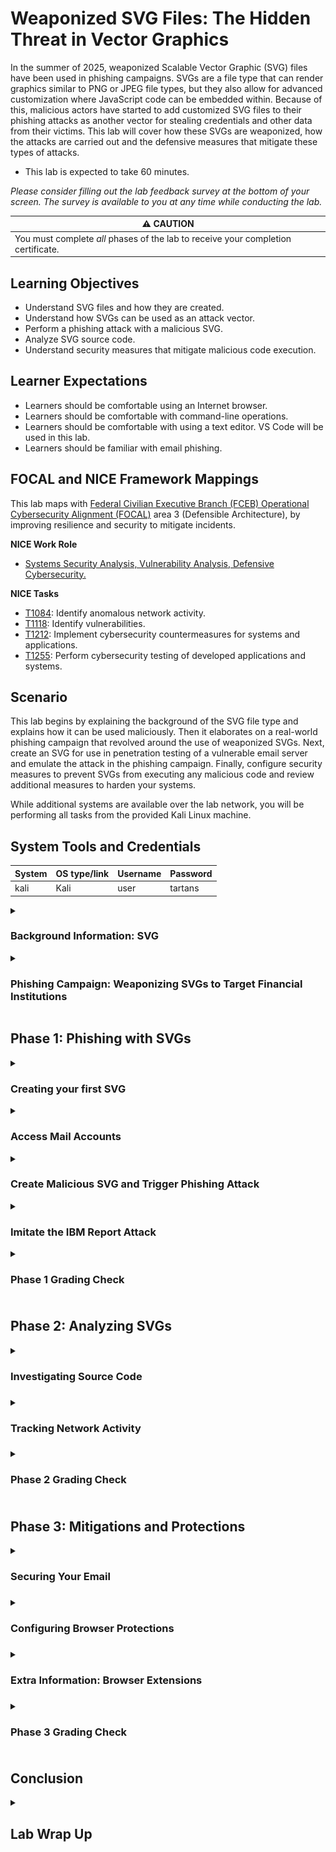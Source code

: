 # Weaponized SVG Files: The Hidden Threat in Vector Graphics

In the summer of 2025, weaponized Scalable Vector Graphic (SVG) files have been used in phishing campaigns. SVGs are a file type that can render graphics similar to PNG or JPEG file types, but they also allow for advanced customization where JavaScript code can be embedded within. Because of this, malicious actors have started to add customized SVG files to their phishing attacks as another vector for stealing credentials and other data from their victims. This lab will cover how these SVGs are weaponized, how the attacks are carried out and the defensive measures that mitigate these types of attacks.

- This lab is expected to take 60 minutes.

*Please consider filling out the lab feedback survey at the bottom of your screen. The survey is available to you at any time while conducting the lab.*

| &#9888; CAUTION                                              |
| ------------------------------------------------------------ |
| You must complete *all* phases of the lab to receive your completion certificate. |

## Learning Objectives
- Understand SVG files and how they are created.
- Understand how SVGs can be used as an attack vector.
- Perform a phishing attack with a malicious SVG.
- Analyze SVG source code. 
- Understand security measures that mitigate malicious code execution.

## Learner Expectations
- Learners should be comfortable using an Internet browser.
- Learners should be comfortable with command-line operations.
- Learners should be comfortable with using a text editor. VS Code will be used in this lab.
- Learners should be familiar with email phishing.

## FOCAL and NICE Framework Mappings

This lab maps with <a href="https://www.cisa.gov/resources-tools/resources/federal-civilian-executive-branch-fceb-operational-cybersecurity-alignment-focal-plan" target="_blank">Federal Civilian Executive Branch (FCEB) Operational Cybersecurity Alignment (FOCAL)</a> area 3 (Defensible Architecture), by improving resilience and security to mitigate incidents.

**NICE Work Role**

- <a href="https://niccs.cisa.gov/workforce-development/nice-framework" target="_blank">Systems Security Analysis, Vulnerability Analysis, Defensive Cybersecurity.</a>

**NICE Tasks**

- <a href="https://niccs.cisa.gov/workforce-development/nice-framework" target="_blank">T1084</a>: Identify anomalous network activity.
- <a href="https://niccs.cisa.gov/workforce-development/nice-framework" target="_blank">T1118</a>: Identify vulnerabilities.
- <a href="https://niccs.cisa.gov/workforce-development/nice-framework" target="_blank">T1212</a>: Implement cybersecurity countermeasures for systems and applications.
- <a href="https://niccs.cisa.gov/workforce-development/nice-framework" target="_blank">T1255</a>: Perform cybersecurity testing of developed applications and systems.

## Scenario

This lab begins by explaining the background of the SVG file type and explains how it can be used maliciously. Then it elaborates on a real-world phishing campaign that revolved around the use of weaponized SVGs. Next, create an SVG for use in penetration testing of a vulnerable email server and emulate the attack in the phishing campaign. Finally, configure security measures to prevent SVGs from executing any malicious code and review additional measures to harden your systems.

While additional systems are available over the lab network, you will be performing all tasks from the provided Kali Linux machine.

## System Tools and Credentials

| System | OS type/link |  Username | Password |
|--------|---------|-----------|----------|
| kali | Kali | user | tartans |

<!-- cut -->

<details>
<summary>
<h3>Background Information: SVG </h3>
</summary>
<p>

The following section will describe what an SVG is, how it works, and how it can be created. Additionally, it will review a recent study performed by IBM, which discovered a global phishing campaign utilizing weaponized SVGs. This initial section is expected to be a 10-minute read.

### The Creation of the SVG 

Scalable Vector Graphic (SVG) files were developed between 1996 and 1999 and were officially introduced as a standard by the World Wide Web Consortium (W3C). 

| &#128270; INFORMATION |
|---|
|_The World Wide Web Consortium is an international non-profit organization where individuals and other organizations work together to develop a standard for the Internet. You can read more about the W3C <a href="https://www.w3.org/about/" target="_blank">here.</a>_|

The SVG file type was created in response to a desire to create a graphic that could be presented in different formats and mediums while maintaining high quality. SVGs provide an easier way to create images since they are text-based, improving webpage loading times with their smaller size.

SVGs offer the ability to create high-quality, responsive, and interactive graphics that work seamlessly across all major browsers and devices.

### What is an SVG?

At its base, SVG is defined as a markup language for describing two-dimensional graphics in XML. 

| &#128270; INFORMATION |
|---|
|_XML (Extensible Markup Language) is a markup language similar in format to HTML, but without predefined tags to use. Instead, you define your own tags designed specifically for your needs. XML has been standardized and is able to be embedded and rendered within HTML code to be presented on webpages. You can read more about XML in the <a href="https://developer.mozilla.org/en-US/docs/Web/XML/Guides/XML_introduction" target="_blank">Mozilla XML Intro Guide</a> and <a href="https://www.w3.org/TR/2008/REC-xml-20081126/" target="_blank">the W3C standard for XML</a>._|

SVGs are similar to other image file types where they are able to present a graphical image. However, SVGs provide an alternative method for creating and rendering graphics to the end user. The following sections cover some of the key characteristics that separate SVGs from other image file types.

#### Structure

When discussing file types that are used to display digital images, the two main types are `raster` and `vector`.

##### Raster

The `raster` file type is very common, such as PNG, JPEG, or GIF. `Raster` images are made up of a group of pixels where each pixel is a specific color and they are formatted together in a fixed grid. When this grid of pixels are viewed together they create an image. This is the basis of how raster images are formed and presented. 

Raster images are also known as `bitmap` images. This is due to the nature of how each pixel represents a single color and that color is stored as a binary number. That binary number consists of a certain number of bits. The range of colors the pixel can represent depends on the number of bits used. View the table below to see how the number of bits changes the range of colors available.

| Image Type | Bits per Pixel | Pixel Color Range |
| --- | --- | --- |
| 1-bit image | 1 bit | Black or White |
| 8-bit image | 8 bits | 256 possible color combinations |
| 24-bit image | 24 bits | 16,777,216 possible color combinations |
| 32-bit image | 32 bits | 16,777,216 possible color combinations + ability to affect transparency |

| &#128270; INFORMATION |
|---|
|_As a refresher, each binary bit can have a value of 0 or 1. The number of possible values of a binary value depends on the number of bits. An 8-bit value has 2^8 or 256 possible values. A 4-bit value, like hexadecimal values, have 2^4 or 16 possible values. This is why hexadecimal numbers include the numbers 0-9 and the letters A-F (16 characters)._|

You can learn more in <a href="https://www.geeksforgeeks.org/computer-graphics/raster-graphics/">this article about raster images.</a>

##### Vector

Instead of using pixels, SVG files utilize vectors to create their graphics. SVGs use mathematical equations to define shapes, lines, and colors in a grid that present a graphical image to the user when combined. This is possible because an SVG is created and defined with XML code, which at a high level means an SVG is just a text file. It can be created, edited, or updated all within a text editor. 

The XML code in the SVG uses standard formatting and syntax to declare it is an SVG type. Beyond that, the user can write instructions in XML to define what will be shown. SVGs use a coordinate system to plot shapes along its X and Y axis, and the XML code defines where those plot points are and what shapes are to be plotted.

This is the basis of how SVGs are created and rendered. We'll go more in depth on SVG creation during the lab.

#### Integration and Customization

We previously stated that XML and HTML are similar in format, as XML uses tags and elements to render objects. Creating SVGs with XML means that they adhere to the same principles of HTML, CSS, and JavaScript. 

This provides a developer with the ability to customize the graphics rendered in an SVG with cascading style sheets (CSS) as well as other styling formats that are more unique to XML. SVG drawings can be styled like HTML to provide behaviors like being interactive, dynamic, or even configured to have their own animations. They support a wide array of behaviors, and the developer can configure these within the XML.

With the additional support of JavaScript, SVGs can also utilize the `<script>` tag the same way JavaScript does in HTML. This allows JavaScript code to be embedded and configured within the file to perform a certain action or execute when specific events occur, like having the webpage load or hovering over the SVG content with the cursor.

#### The Security Implications

The use of JavaScript was intended to allow developers to encapsulate all of the logic and behavior of an SVG within so it will always be rendered the same way, regardless of where it is hosted. The SVG file type was created to be benign and enhance a user's interaction with the webpage, but unfortunately, this functionality has been the vector for malicious behaviors in recent phishing campaigns. 


</p>
</details>

<details>
<summary>
<h3>Phishing Campaign: Weaponizing SVGs to Target Financial Institutions</h3>
</summary>
<p>

In 2025, while IBM X-Force was performing analysis of ongoing worldwide attacks, they discovered a global phishing campaign leveraging weaponized SVG files as the initial vector of attack.

| &#128270; INFORMATION |
|---|
|_IBM X-Force includes a team of threat hunters, responders, and investigators that specialize in incident preparedness, detection, response and recovery. They perform incident response to malicious attacks and aim to reduce the business impact of a breach and improve resiliency to attacks. More can be read on it <a href="https://www.ibm.com/services/incident-response" target="_blank">here.</a>_|

In the `Phishing Mitigation with Multifactor Authentication` lab, it was explained that phishing attacks are a form of social engineering. Thes types of attacks use email, text messages, or malicious websites to solicit personal information by posing as a trustworthy organization or resource.

In common phishing attacks, actors imitate a reputable resource or organization in order to convince the victim to provide private information. The example used in the MFA lab was:

*An attacker may send emails seemingly from a reputable credit card company or financial institution that requests account information, often suggesting that there is a problem that requires urgent attention. When users respond with the requested information, attackers can use it to gain access to the victim's accounts.*

Thanks to the use of weaponized SVGs, this phishing campaign used different methods to perform the phishing attack.

### Malicious Delivery

The campaign began by sending emails impersonating SWIFT Global Services, which is an organization used by many financial institutions.

| &#128270; INFORMATION |
|---|
|_Swift Global Services refers to something called the SWIFT Network, which is used by many financial institutions, and it provides a quick and secure method for performing international wire transfers._|

In the email scammers prompt the target to review time-sensitive documents to confirm recent transactions.

![Example of phishing email scam](./img/ibm-phishing-email.png)

*https://www.ibm.com/think/x-force/weaponized-svgs-inside-a-global-phishing-campaign-targeting-financial-institutions*

The document for review is attached to the email, and at first glance it appears as a legitimate document. In actuality it is a weaponized SVG that contains JavaScript waiting to be executed.

![Example of rendered SVG file](./img/ibm-rendered-svg.png)

*https://www.ibm.com/think/x-force/weaponized-svgs-inside-a-global-phishing-campaign-targeting-financial-institutions*

When opened, the victim would be prompted to download the PDF report. But upon clicking on the file icon JavaScript would execute and download a zip archive file directly to the system.

### Prepping the Attack

Upon extracting the contents from the zip file, the victims would then see a file named `Swift Transaction Report.js`. It contains JavaScript code that used a combination of obfuscation techniques to avoid detection and hide its intended behavior. 

| &#128270; INFORMATION |
|---|
|_Obfuscation is a technique used in software development to make the code unreadable in attempts to make its behavior and functionality hidden from others._|

When the victim attempts to open the report, it will execute the JavaScript code and trigger a download of Java Archive (JAR) files. The JAR file name would follow the same name convention as the previous file with one known example being `Swift Confirmation Copy.jar`.

| &#128270; INFORMATION |
|---|
|_JAR, or Java Runtime Environment, is a package file that combines multiple Java files into a single file that can be executed._|

The downloaded JAR file would then be executed and perform a variety of system checks to validate the environment it was in. Once complete, it would perform additional downloads from trusted cloud service resources owned by the attackers.

### Malware Execution and Deployment

Once the malicious downloads evaded all the checks, it would begin unpacking and executing the payloads. The malware would write to persistent locations on the host to ensure it persisted after reboots. 

The behavior of the malware installed in this campaign was versatile and allowed the malicious actors to tailor it to a variety of victim environments. Below are some of the functionalities they were able to implement:

- Enable remote shell access and file execution, allowing the attacker to directly access the compromised system
- Perform credential harvesting, providing the attackers with credentials entered or stored on the compromised system
- Perform Distributed Denial of Service (DDoS), using the compromised system as a "bot" to perform a DoS attack on another target
- Enable webcam access
- Perform keylogging, storing keystrokes performed on the compromised machine
- Perform clipboard monitoring
- Perform file manipulation
- Retrieve information from Remote Desktop sessions 
- Retrieve user and network session information
- Retrieve public IP geolocation information

Phishing attacks and their aftermath can cause irreparable damage to an organization. SVGs allow for creating a new method of infection thanks to their innate functionality and the manner in which they appear benign to the victim. It is important to understand and be aware of weaponized file types such as SVGs.

If you would like to read more about this recent find, check out the full <a href="https://www.ibm.com/think/x-force/weaponized-svgs-inside-a-global-phishing-campaign-targeting-financial-institutions">IBM article</a>.

</p>
</details>

## Phase 1: Phishing with SVGs

<details>
<summary>
<h3>Creating your first SVG</h3>
</summary>
<p>

Let's begin by learning how to craft our own SVG.

**Please Note: SVGs can be created as stand-alone XML files. For the purposes of this lab we will be creating SVGs inside of HTML code and rendering them within an email.**

1. Open the `kali` system console and login with the username `user` and the password `tartans`. Once logged in, double-click the Firefox icon from the Desktop.

2. (**Kali**, **Firefox**) The home page should be the `https://skills.hub/lab` landing page. NOTE: If you see the page stating that the server is starting up, please wait a minute or two for the site to initialize and refresh the page. 

3. (**Kali**, **Firefox**) In the navigation bar at the top, you will see a tab labeled `Hosted Files`. You should see the files `basic.html`, `page_redirect.html`, and `file_downloader.html`. Click and download all of them. 

4. (**Kali**) Back on the Desktop, double-click the Terminal icon or open the Terminal from the top menu bar.

5. (**Kali**, **Terminal**) In the terminal, run the following commands:

```bash
mkdir -p ~/Desktop/svgs/
mv ~/Downloads/*.html ~/Desktop/svgs/
cd ~/Desktop/svgs/
```

This will move the downloaded files into the newly created `svgs` directory and then move you into that directory.

6. (**Kali**) Open VS Code by double-clicking the Visual Studio Code icon from the Desktop.

7. (**Kali**, **VS Code**) We will be opening the directory `svgs` in VS Code since that is where the files for editing will be located. You can do this by clicking on the `Open Folder` link currently shown in the initial VS Code window, selecting the Desktop, and clicking `Select`. You could also click on the `File` tab in the taskbar at the top, selecting `Open Folder`, and then click `Desktop` on the left side. The `svgs` folder should be shown within this heading. Click it and hit the `Select` button.

![Visual Studio Code Open Folder.](./img/p1_VSCode_opened.png)

8. (**Kali**, **VS Code**) There will be a panel on the left side of VS Code that shows all the files within the `svgs` directory. Click on the `basic.html` file to view it.

*Note that the directory structure of the selected folder is visible in the pane on the left, while the specific file being viewed is visible on the right. You can switch between files using the Explorer pane and each file viewed will receive its own tab on the right.*

![Visual Studio Code displaying basic.html.](./img/p1_VSCode_basic.png)

We mentioned previously that SVGs can exist as standalone XML or created within HTML. All of the files we downloaded are HTML files that contain SVG code within.

To start, let's view how the `basic.html` file renders.

9. (**Kali**, **Terminal**) Return to the Terminal and ensure you are still located in the `svgs` directory and then run the following command:

```bash
python3 -m http.server
```

This will run a basic HTTP server that will host the files in the current `svgs` directory.

10. (**Kali**, **Firefox**) Return to Firefox and open a new browser tab. Then browse to the URL `http://127.0.0.1:8000`. 

![Firefox showing `http://127.0.0.1:8000`.](./img/p1_web_server.png)

11. (**Kali**, **Firefox**) Click on the `basic.html` link.


![Firefox showing `basic.html`.](./img/p1_web_basic.png)

There is an image of some squares with the text `Click me!`, but upon clicking it nothing happens. Let's edit the SVG to add JavaScript that will react when the image is clicked. You can minimize the Firefox window for now.

**NOTE: You can leave this Python web server running if you wish. You can continue to use this website as a way to view the SVGs you will be working on as the lab progresses.**

| &#8505; NOTE |
|---|
|_Depending on if you write the code manually or if you copy & paste it, the format of the code may change. Please make sure to reference the full code block below when the script is completed to ensure your code matches._|

12.  (**Kali**, **VS Code**) Return to VS Code. The file `basic.html` should still be open. On line 13 below the start of the section labeled `Code Block` insert the line:

```html
<script type="text/javascript">
```

Once finished, press `Enter`. It should automatically create the closing script tag `</script>`.

**If you copy and paste the code, the closing `script` tag may not be automatically created. If it isnt, you will need to create it manually. Make sure to reference the full code block below when the script is completed to ensure your code matches.**

This declares the start of the section that will contain the JavaScript code to be executed. 

13.   (**Kali**, **VS Code**) On line 14, insert the line:

```js
var clickableSquare = document.getElementById('clickable-square');
```

Once finished, press `Enter`. 

This declares a variable `clickableSquare` and assigns it the HTML element `rect` that has the ID `clickable-square`. This element is located on line 7.

14. (**Kali**, **VS Code**) On line 15 and 16, insert the following lines:

```js
clickableSquare.addEventListener('click', function() {
  alert('Great Job!');
});
```

Once finished, press `Enter`. 

This creates an event listener and assigns it to the variable `clickableSquare` that we just created. The event listener is configured to respond when the associated element is clicked from the webpage. It then runs the code inside the code block. The code block only contains one command and that is `alert('Great Job!')`. This command generates a pop-up that will contain the text contained within the parenthesis when run.

When complete, your final script should look like this:

```html
<div class="svg-container">
    <svg width="200" height="200" xmlns="http://www.w3.org/2000/svg">
        <!-- Outer light blue square -->
        <rect width="200" height="200" x="0" y="0" fill="lightblue"/>

        <!-- Inner light red square -->
        <rect id="clickable-square" width="100" height="100" x="50" y="50" fill="lightcoral" cursor="pointer"/>

        <!-- Text inside the inner square -->
        <text x="100" y="105" text-anchor="middle" font-family="Arial" font-size="16" fill="white" pointer-events="none">Click me!</text>

        <!-- Code Block -->        
        <script type="text/javascript">
            var clickableSquare = document.getElementById('clickable-square');
            clickableSquare.addEventListener('click', function() {
                alert('Great Job!');
            });
        </script>
        <!--            -->
    </svg>
</div>
```

15. (**Kali**, **VS Code**) Once completed, save the file (hit `File`-> `Save`, or `ctrl`+`s`).


Now let's view what it looks like when rendered on the page.

16. (**Kali**, **Firefox**) Return to Firefox. You should still be on the page showing the previous SVG `basic.html`. Click on the `Refresh` button.

![Click the Refresh icon](./img/refresh.png)

17. (**Kali**, **Firefox**) Click on the square where it says `Click me!`. You should see the pop-up appear with the message `Great Job!` that we created.

Creating an SVG with JavaScript embedded within is that easy. In the example above, we made a basic benign SVG with JavaScript. Next we'll be creating SVGs that contain simple malicious JavaScript and using them in a phishing attack.

</p>
</details>


<details>
<summary>
<h3>Access Mail Accounts</h3>
</summary>
<p>

To test sending the malicious SVGs, we will be sending emails from an `attacker` account to the `victim` account. Both accounts have already been created for you. 

1. (**Kali**, **Firefox**) Open a new tab and browse to the URL `https://web-mail.skills.hub`.

| &#128270; INFORMATION |
|---|
|_If you ever forget or need to re-visit the `web-mail` website, a link to it can be found on the `https://skill.hub` website under the `Bookmarks` tab._|


2. (**Kali**, **Firefox**, **Web Mail Site**) Click the `Sign In` button and sign in with the credentials:

```
Username: victim
Password: tartans
```

You should be redirected to the victim's inbox.

3. (**Kali**) Back on the Desktop, click on the Kali logo button (menu) in the top left of the screen. 

![Kali Linux icon](./img/kali_logo_button.png)

4. (**Kali**) In the dropdown there is a search bar. Enter the word `chrome`. You should find `Chromium Web Browser` in the results. Click it to launch Chromium. 

![Kali menu search for Chromium web browser](./img/search_chromium.png)

**If you get a pop-up regarding the keyring, enter the password `tartans` and hit `enter`.**

5. (**Kali**, **Chromium**) In the browser, enter the URL `https://web-mail.skills.hub`. 

6. (**Kali**, **Chromium**, **Web Mail Site**) Click the `Sign In` button and sign in with the credentials:

```
Username: attacker
Password: tartans
```

You should now be logged into the `victim` account in `Firefox` and the `attacker` account in `Chromium`. Keep this in mind as we continue.

</p>
</details>


<details>
<summary>
<h3>Create Malicious SVG and Trigger Phishing Attack</h3>
</summary>
<p>

1. (**Kali**, **VS Code**) Back in VS Code, from the left panel click on the file named `page_redirect.html`
  
As you've likely realized, we will be adding JavaScript code to this SVG to perform a redirect to another URL when rendered.

| &#8505; NOTE |
|---|
|_Depending on if you write the code manually or if you copy & paste it, the format of the code may change. Please make sure to reference the full code block below when the script is completed to ensure your code matches._|

2. (**Kali**, **VS Code**) On line 6 below the start of the section labeled `Code Block`, insert the line:

```html
<script type="text/javascript">
```

Once finished, press `Enter`. Like before, it should automatically create the closing script tag `</script>`.

3. (**Kali**, **VS Code**) On lines 7-9, insert the following:

```js
setTimeout(function() {
  window.location.href = "https://web--mai1.skills.hub/login";
}, 1000);
```

This utilizes the function `setTimeout`, which is used when you want to execute a piece of code but want to add a delay before the code is executed. The length of the delay can be customized in units of milliseconds. In the above example the delay time is configured to `1000 milliseconds`, or 1 second.

The piece of code being executed is the single line:

```js
window.location.href = "https://web--mai1.skills.hub/login";
```

This line of code tells the page to redirect to the URL `https://web--mai1.skills.hub/login`. 

**NOTE: As the one performing the attacks, we have provided a fake malicious website link to imitate the real web-mail site that the victim account will be redirected to during the phishing attack. You will be introduced to this website in the following steps.**

Your code should look like this:

```html
<div class="svg-container">
    <svg xmlns="http://www.w3.org/2000/svg" width="300" height="200">
        <rect width="100%" height="100%" fill="red" />
        <text x="50%" y="50%" font-size="20" fill="white" text-anchor="middle">Click Me!</text>
        <!-- Code Block -->
        <script type="text/javascript">
            setTimeout(function() {
                window.location.href = "https://web--mai1.skills.hub/login";
            }, 1000);
        </script>
        <!--            -->
    </svg>
</div>
```

4. (**Kali**, **VS Code**) Once completed, save the file (hit `File`-> `Save`, or `ctrl`+`s`).

Now let's send the file from our `attacker` account to the `victim` account.

5. (**Kali**, **Chromium**, **Web Mail Site**) Return to Chromium and click on the `Compose` button. A pop-up will appear containing a form. Fill out the form with the following information:

`To:`         victim@skills.hub

`Subject:`    redirect

`Message:`    **Copy the contents of the `page_redirect.html` file here.**

It should look like this when complete:

![Chromium composing a new webmail message](./img/p1_redirect.png)

6. (**Kali**, **Chromium**, **Web Mail Site**) Click `Send` to send the message.

7. (**Kali**, **Firefox**, **Web Mail Site**) Return to Firefox and you should see that the victim's email inbox has received the message. Click on the email to view it.

You should notice that the page redirects and you are presented with the same login page you used previously. Some people might think the website had an error or glitch where it just automatically logged you out. But this "glitch" is due to the hidden functionality we placed within the SVG.

If you look at the URL, you should notice it's not the same as the one we used to login to the original web mail client. The difference is minor, but it is there. The URL you're currently on is `https://web--mai1.skills.hub`. This should be an indicator that the email you received was the start of an attempted phishing attack originating from the SVG.

Let's continue as if we were not aware of the redirect. 

8. (**Kali**, **Firefox**, **Web Mail Site**) On the login page, log in with the same credentials used before:

```
Username: victim
Password: tartans
```

Upon clicking `Sign in`, you will be redirected back to the real web-mail login (`https://web-mail.skills.hub`). This hints that the previous website was fake and now your credentials may have been stolen.

</p>
</details>


<details>
<summary>
<h3>Imitate the IBM Report Attack</h3>
</summary>
<p>

Let's walk through a second phishing attack where we'll be triggering a file download similar to the scenario that occurred in the campaign from the IBM article.

1. (**Kali**, **VS Code**) In VS Code, from the left panel, click on the file `file_downloader.html`

You should see that this HTML file is much larger than the others as it contains much more information and styling, creating a more realistic representation of a phishing attack using an SVG.

2. (**Kali**, **Chromium**, **Web Mail Site**) Return to Chromium. Still logged in as the `attacker` account, click `Compose` to craft a new email with the following content:

`To:`         victim@skills.hub

`Subject:`    URGENT SECURITY UPDATE

`Message:`    **Copy the contents of the `file_downloader.html` file here.

It should look like this when complete:

![Chromium attacker account composing an email](./img/p1_file_downloader.png)

3. (**Kali**, **Chromium**, **Web Mail Site**) Click `Send` to send the message.

4. (**Kali**, **Firefox**, **Web Mail Site**) Return to Firefox and you should see that the victim's inbox has received the message. Click it to view the email.

![Victim inbox view in webmail](./img/p1_report_downloaded.png)

The email states that a login was attempted against your Vault--Tec account and that you need to download the security report to verify the attempt. Instead of actually clicking to download the file it is automatically downloaded to your machine. 

From here similar events could take place that occurred in the IBM article, where attempting to open the report would result in malicious code being executed, and soon after, the attacker would have full access to the victim's machine.

</p>
</details>


<details>
<summary>
<h3>Phase 1 Grading Check<h3>
</summary>
<p>

1. (**Kali**, **Firefox**) To check your work, browse to the grading page at `https://skills.hub/lab/tasks` or `(https://10.5.5.5/lab/tasks)`. Click the `Submit/Re-Grade Tasks` button to trigger the grading checks. Refresh the results after a few moments to see your results.

These two checks will verify that you were able to successfully send both of the malicious SVG files to email `victim@skills.hub`. 

![Firefox showing Skills Hub grading page](./img/p1_grading.png)

Grading Check 1: Completed the `page_redirect.html` file, sent it in an email to the user `victim@skills.hub` and triggered it.
   - The HTML file `page_redirect.html` containing a malicious SVG was completed and sent to the user `victim`.
   - Opened the email from the `victim` account and viewed how the malicious SVG was triggered.

Grading Check 2: Sent the malicious file downloader SVG to the user `victim@skills.hub` and triggered it.
   - The HTML file `file_downloader.html` containing a malicious SVG was sent to the user `victim`.
   - Opened the email from the `victim` account and viewed how the malicious SVG was triggered.

`Copy the token or flag strings to the corresponding question submission field to receive credit.`

`You should complete all phase 1 tasks before moving on to phase 2.`

</p>
</details>

## Phase 2: Analyzing SVGs

<details>
<summary>
<h3>Investigating Source Code<h3>
</summary>
<p>

If you believe you have received or interacted with a suspicious SVG file, there are ways to perform your own analysis of the file to determine what it is doing and if there is JavaScript code being executed. The first method we'll cover is analyzing source code.

1. (**Kali**, **Firefox**, **Web Mail Site**) You should still be logged into the `victim` account with the `URGENT SECURITY UPDATE` email open. If not, re-open it to view the email.

2. (**Kali**, **Firefox**, **Web Mail Site**) With the email open, right-click on the contents of the email and select `inspect`

![Webmail email message with Inspect option selected](./img/p2_inspect.png)

You should now see that the `Web Developer Tools` pane has been opened. Feel free to re-size the pane as needed.

3. (**Kali**, **Firefox**, **Web Mail Site**) At the top of the toolbar, you should see multiple tabs named `Inspector`, `Console`, `Debugger`, etc. Click on the `Inspector` tab if it is not already selected.

You can see that the source code of the webpage is now visible in the below section showing all the elements that make it up.

![Webmail with Inspector tab open](./img/p2_inspector_opened.png)

As you hover over different sections of the code, you should see that different sections of the website page are also highlighted. This is to indicate which part of the page the code you're hovering over is associated with. 

In the code, you should see the following comment that indicates the start of where the email content is rendered.

```html
<!--Email Content-->
```

Right below the comment above should be the start of the code that makes up the content of the email. Keep track of this as it will be referenced in the following steps.

4. (**Kali**, **Firefox**, **Web Mail Site**) Hover over the line of code that says `<section class="email-content">`. It should highlight the email contents present on the page. Still hovering on this area, right-click the line of code that says `<section class="email-content">` and select `Expand All`. This will show all the code being rendered in the email. 

![Webmail site Inspector tab selected](./img/p2_expand_all.png)

![Inspector tab `<section class="email-content">` and Expand All](./img/p2_expanded.png)

As you look through the code, you should start to see how each line of code is associated with an aspect of the email message.

5. (**Kali**, **Firefox**, **Web Mail Site**) In the Inspector tab, scroll towards the bottom of the email content code. At the bottom you should notice the `<svg>` tag and within is the `<script>` tag. This is exactly what we are looking for. 

![Inspector tab of webmail content to view `<svg>` tag](./img/p2_svg_tag.png)

6. (**Kali**, **Firefox**, **Web Mail Site**) It's a bit difficult to read as it is. To make things easier right-click on the `<svg>` tag and select `Edit as SVG`

Once clicked, you should see a new box appear that formats the code within that `<svg>` tag, making it easier to read.

![Formatted code within `svg` tab](./img/p2_format_svg_tag.png)

Now you can scroll through the code making up the SVG and view the JavaScript embedded within.

Normally you would need to analyze the variables, functions, and other calls being made to understand the code. For this lab though, we'll cover the functionality from a high level. 

Once the email is rendered, the JavaScript within the SVG is executed. It is performing a `GET` request to a remote resource where it retrieves a file and downloads it through the browser to the user's system. This URL is defined in the `let url` line. Take note of the port in use for this URL. This port will be used in the grading check at the end of this phase.

This is a basic example, but finding this behavior within an email should be mildly alarming. This might indicate to the user that they are likely receiving an email with malicious intent. 

</p>
</details>


<details>
<summary>
<h3>Tracking Network Activity<h3>
</summary>
<p>

Next, we'll review network activity while interacting with a website to see if any suspicious requests are being made.

1. (**Kali**, **Firefox**, **Web Mail Site**) Return to Firefox. You should still be logged into the `victim` account with the `Web Developer Tools` still open. If not, follow steps 1-2 in the previous section to re-open them.

2. (**Kali**, **Firefox**, **Web Mail Site**) At the top of the developer tools where the tabs are, you should see a `Network` tab. Click it.

![Webmail site, Network tab selected](./img/p2_network.png)

With this tab open, you can watch all network requests made from the currently viewed page/browser tab. 

You will see repeated requests made to `web-mail.skills.hub`. These requests are the web server polling its backend to ensure all emails are retrieved and presented in their associated folder.

3. (**Kali**, **Firefox**, **Web Mail Site**) To clear the list of requests, click the `Refresh` button on the browser.

4. (**Kali**, **Firefox**, **Web Mail Site**) Let's see what happens in the network tab when the `URGENT SECURITY UPDATE` email is opened. Click on the `URGENT SECURITY UPDATE` email.

Look through the requests. Under the `Domain` column you should see a request that is different from the rest. In that same record, you should see under the `File` column that it is listed as the file `Report`.

5. (**Kali**, **Firefox**, **Web Mail Site**) In the network traffic table, click on the record with the request being made to `web--mai1.skills.hub`. 

A new panel should open on the right containing a variety of information associated with this request.

![Webmail site, Network tab, view network traffic table](./img/p2_traffic_record.png)

Finding unexpected requests being made after interacting with a suspicious email is also an indicator that the email has malicious intent.

</p>
</details>


<details>
<summary>
<h3>Phase 2 Grading Check<h3>
</summary>
<p>


1. (**Kali**, **Firefox**) To check your work, browse to the grading page at `https://skills.hub/lab/tasks` or `(https://10.5.5.5/lab/tasks)`. Click the `Submit/Re-Grade Tasks` button to trigger the grading checks. Refresh the results after a few moments to see your results.

These checks will verify that you were able to analyze the traffic that occurred when the JavaScript code in the malicious SVG was triggered. 

![Firefox showing `skills.hub/lab/tasks`](./img/p2_grading.png)

Grading Check 3: What is the port that the GET request is sent to from the JavaScript within the security email? *HINT:* The port is the number following the `:` in the URL of the GET request.
   - Traffic triggered by the SVG was captured and the remote resource was analyzed.

![Traffic triggered by SVG](./img/p2_q3_redacted.png)

Grading Check 4: What is the value of the header (`Q4_Token`) that was received in the response from the GET request used to download the malicious report file? *HINT:* Repeat step 5 under the "Tracking Network Activity" section, then click on the "Headers" tab, and view the headers received in the "Response Headers" section.
   - Traffic triggered by the SVG was captured and the response from the remote resource was analyzed. 

![Traffic triggered by SVG, viewing headers](./img/p2_q4_redacted.png)

`Copy the token or flag strings to the corresponding question submission field to receive credit.`

`You should complete all phase 2 tasks before moving on to phase 3.`

</p>
</details>

## Phase 3: Mitigations and Protections

<details>
<summary>
<h3>Securing Your Email<h3>
</summary>
<p>

There are a wide array of mail clients and servers available for organizations to choose from based on requirements, restrictions, and environment. Many email applications have protections in place by default to prevent the execution of JavaScript. But as you read in the IBM article, there are some that have vulnerabilities or configurations present that allow JavaScript to be executed. These vulnerabilities can lead to successful phishing attacks.

Regardless of your chosen software, you should always look to analyze the configurations available to you and harden email accounts to mitigate and block code execution. The final phase implements these security measures in the `web-mail` client used in the lab.

**NOTE: The web client example in this lab is very basic, but the same concepts can be applied to real-world mail services and settings.**

1. (**Kali**, **Firefox**, **Web Mail Site**) Return to Firefox. You should still be logged into the `victim` account. If not, log back into the account with the credentials:

```
Username: victim
Password: tartans
```

2. (**Kali**, **Firefox**, **Web Mail Site**) In the top right of the page, you should see a `Settings` button next to the victim's name and email. Click it.

![Webmail account settings](./img/p3_settings.png)

The settings page offers a few options for updating account information. We will be focusing on the option that allows JavaScript. 

3. (**Kali**, **Firefox**, **Web Mail Site**) Click on the toggle so it changes to grey and indicates that it will be disabled. Once done, click `Save Changes`.

Now that JavaScript execution in email has been disabled, let's test the setting by re-opening the malicious email that resulted in a redirect to the malicious site, `https//web--mai1.skills.hub`.

4. (**Kali**, **Firefox**, **Web Mail Site**) Click on the email with the subject `redirect`. 

The page should no longer automatically redirect the user and you're still able to view the email. The mail server now prevents any JavaScript found in an email from being executed and the email can be viewed normally. You can also test this with the email that caused the automatic file download.

</p>
</details>


<details>
<summary>
<h3>Configuring Browser Protections<h3>
</summary>
<p>

Browsers are like ice cream. There is a flavor for everyone, and each has their own behaviors. Common options include security setting customizations that change what is allowed when visiting an HTML page. Below we will go over an example of disabling all JavaScript execution within the browser.

**NOTE: Keep in mind that JavaScript is deeply interconnected with how webpages are rendered and disabling it can cause websites to completely break. There is always a tradeoff between usability and security.**

1. (**Kali**, **Firefox**, **Web Mail Site**) Return to Firefox. Still logged into the `victim` account, click on the `Settings` button and re-enable JavaScript execution within email.

2. (**Kali**, **Firefox**, **Web Mail Site**) Open a new browser tab and in the URL bar, enter the string: `about:config`. When prompted, click the `Accept the Risk and Continue` button.

| &#128270; INFORMATION |
|---|
|_The `about:config` page presents all of the settings available in Firefox. This page allows for a deeper customization of the browser than what is offered in the standard browser `Settings` menu. It is recommended that only those with experience alter these. More information can be found in the <a href="https://support.mozilla.org/en-US/kb/about-config-editor-firefox">Firefox Config Editor Guide</a>._|

3. (**Kali**, **Firefox**, **Web Mail Site**) In the search bar, enter the string `javascript.enabled`. 

You should see one result and that is the setting that allows JavaScript to be run. Currently it is set to `true`, which allows all JavaScript.

4. (**Kali**, **Firefox**, **Web Mail Site**) Hover over the line where it says `true` and double-click it. It should turn to `false`.

You can also click the button located to the right of the record to change the value from `true` -> `false`.

![About Config icon](./img/p3_aboutconfig_button.png)

5. (**Kali**, **Firefox**, **Web Mail Site**) Go back to the tab with the `victim` logged in and hit `Refresh`.

![Webmail showing victim's Inbox](./img/p3_mail_broken.png)

You should see that the emails are now missing, and the website seems to be acting strangely. If you attempt to click on a different folder or the settings button, nothing happens. This is because JavaScript handles those operations on this website and that effectively causes the website to become unusable.

This is a drastic method to prevent JavaScript from being executed, but it is nevertheless effective. 

| &#9888; WARNING &#9888; |
|---|
|_In order to complete the lab, JavaScript will need to be enabled in the browser. Please complete the following steps in order to accomplish this._|

6. (**Kali**, **Firefox**, **Web Mail Site**) Open a new browser tab and in the URL bar, enter the string: `about:config`. When prompted, click the `Accept the Risk and Continue` button.

7. (**Kali**, **Firefox**, **Web Mail Site**) In the search bar, enter the string `javascript.enabled`. It should still be set to `false`. double-click it again and it should turn back to `true`.

</p>
</details>


<details>
<summary>
<h3>Extra Information: Browser Extensions<h3>
</summary>
<p>

It is also important to note that even though Firefox might not natively provide granular control of websites and what can be rendered, there are extensions available for Firefox and other browsers that provide enhanced protection and functionality. Below are a few reputable examples for providing enhanced functionality:

1. <a href="https://noscript.net/">NoScript Security Suite</a>
   - This extension can prevent JavaScript from executing and only allow JavaScript to be run from trusted sources that are chosen by the user. <a href="https://noscript.net/">here.</a>
2. <a href="https://ublockorigin.com/">UBlock Origin</a>
   - This extension is touted as a wide-spectrum content blocker and offers a high level of customization to the user to decide what content gets blocked. More can be read on it <a href="https://ublockorigin.com/">here.</a>
3. <a href="https://addons.mozilla.org/en-US/firefox/addon/umatrix/?utm_source=addons.mozilla.org&utm_medium=referral&utm_content=search">uMatrix</a>
   - This extension is intended for advanced users and offers extremely granular control of your browser. uMatrix also has its own <a href="https://github.com/gorhill/uMatrix">GitHub project</a>.

There is a multitude of extensions available for just about every browser, offering a vast assortment of functionality to fit the security needs of the user.

</p>
</details>


<details>
<summary>
<h3>Phase 3 Grading Check<h3>
</summary>
<p>

### Phase 3 Grading Check

(**Kali**, **Firefox**) To check your work, browse to the grading page at `https://skills.hub/lab/tasks` or `(https://10.5.5.5/lab/tasks)`. Click the `Submit/Re-Grade Tasks` button to trigger the grading checks. Refresh the results after a few moments to see your results.

This check will verify that you were able to successfully disable the execution of JavaScript in emails for the `victim` account.

![Firefox showing `skills.hub/lab/tasks`](./img/p3_grading.png)

Grading Check 5: Disabled the execution of JavaScript in emails for the `victim` account.
 - Configured the settings of the `victim` email account to prevent execution of JavaScript.

`Copy the token or flag strings to the corresponding question submission field to receive credit.`

`You should complete all phase 3 tasks before moving on to phase 4.`

</p>
</details>

## Conclusion

<details>
<summary>
<h2>Lab Wrap Up</h2>
</summary>
<p>

By completing this lab, you have become more familiar with weaponized SVG files and how they have been used in malicious phishing attacks. Additionally you now understand the measures one can take to prevent such attacks from succeeding.


To recap:
 - You created SVG files and viewed how they can be used in phishing attacks
 - You practiced analyzing a website's source code to gain information on ongoing malicious events
 - You mitigated a phishing attack and learned how to implement other security measures that prevent code execution

Skills exercised:
 - S0544: Skill in recognizing vulnerabilities.
 - S0591: Skill in performing social engineering.
 - S0656: Skill in assessing application vulnerabilities.
 - S0688: Skill in performing network data analysis.
 - S0732: Skill in recognizing malicious network activity in traffic.

Understanding the SVG filetype is crucial. Unlike many image formats, SVG files are based on XML and can easily embed JavaScript, making them vectors for malicious code. This capability allows for exploitation through phishing and other types of attacks to execute scripts, steal data, and more. To mitigate these risks, it is essential that users have awareness of the types of files and resources found in web applications and email messages.

### References
- [Federal Civilian Executive Branch (FCEB) Operational Cybersecurity Alignment (FOCAL)](https://www.cisa.gov/resources-tools/resources/federal-civilian-executive-branch-fceb-operational-cybersecurity-alignment-focal-plan)
- [SVG Documentation](https://www.w3.org/TR/SVG11/)
- [About SVG](https://www.w3.org/Graphics/SVG/About)
- [World Wide Web Consortium - About](https://www.w3.org/about/)
- [SVG History and Information](https://www.loc.gov/preservation/digital/formats/fdd/fdd000515.shtml)
- [XML Introduction](https://developer.mozilla.org/en-US/docs/Web/XML/Guides/XML_introduction)
- [XML Documentation](https://www.w3.org/TR/2008/REC-xml-20081126/)
- [IBM X-Force](https://www.ibm.com/services/incident-response)
- [JavaScript setTimeout](https://developer.mozilla.org/en-US/docs/Web/API/Window/setTimeout)
- [Firefox about:config](https://support.mozilla.org/en-US/kb/about-config-editor-firefox)

</p>
</details>
